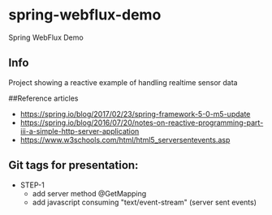 # spring-webflux-demo
Spring WebFlux Demo

## Info
Project showing a reactive example of handling realtime sensor data

##Reference articles
 * https://spring.io/blog/2017/02/23/spring-framework-5-0-m5-update
 * https://spring.io/blog/2016/07/20/notes-on-reactive-programming-part-iii-a-simple-http-server-application
 * https://www.w3schools.com/html/html5_serversentevents.asp


## Git tags for presentation:
* STEP-1
    * add server method @GetMapping
    * add javascript consuming "text/event-stream" (server sent events)